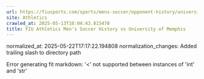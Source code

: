 ```yaml
---
url: https://fiusports.com/sports/mens-soccer/opponent-history/university-of-memphis/44/
site: Athletics
crawled_at: 2025-05-13T10:04:43.815478
title: FIU Athletics Men's Soccer History vs University of Memphis
---
```

normalized_at: 2025-05-22T17:17:22.194808
normalization_changes: Added trailing slash to directory path

Error generating fit markdown: '<' not supported between instances of 'int' and 'str'